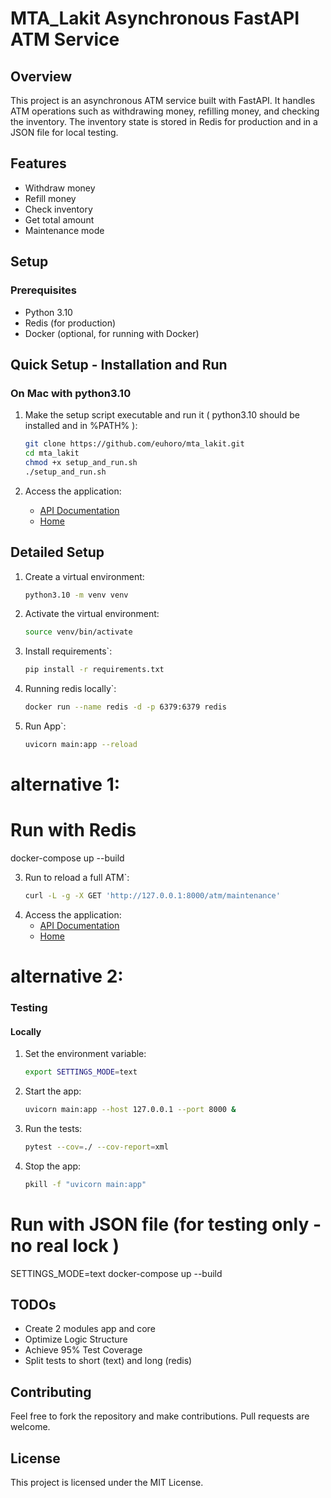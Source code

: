 # MTA_Lakit Asynchronous FastAPI ATM Service

## Overview

This project is an asynchronous ATM service built with FastAPI. It handles ATM operations such as withdrawing money, refilling money, and checking the inventory. The inventory state is stored in Redis for production and in a JSON file for local testing.

## Features

- Withdraw money
- Refill money
- Check inventory
- Get total amount
- Maintenance mode

## Setup

### Prerequisites

- Python 3.10
- Redis (for production)
- Docker (optional, for running with Docker)
 
## Quick Setup - Installation and Run

### On Mac with python3.10

1. Make the setup script executable and run it 
( python3.10 should be installed and in %PATH% ):
    ```bash
    git clone https://github.com/euhoro/mta_lakit.git
    cd mta_lakit
    chmod +x setup_and_run.sh
    ./setup_and_run.sh
    ```

2. Access the application:
   - [API Documentation](http://127.0.0.1:8000/docs)
   - [Home](http://127.0.0.1:8000)
   
## Detailed Setup

1. Create a virtual environment:
    ```bash
    python3.10 -m venv venv
    ```

2. Activate the virtual environment:
    ```bash
   source venv/bin/activate
   
3. Install requirements`:
    ```bash
   pip install -r requirements.txt   
   
4. Running redis locally`:
    ```bash
   docker run --name redis -d -p 6379:6379 redis 
   
3. Run App`:
    ```bash
   uvicorn main:app --reload
   
# alternative 1:

# Run with Redis
docker-compose up --build

3. Run to reload a full ATM`:
    ```bash
   curl -L -g -X GET 'http://127.0.0.1:8000/atm/maintenance'


2. Access the application:
   - [API Documentation](http://127.0.0.1:8000/docs)
   - [Home](http://127.0.0.1:8000)

# alternative 2:

### Testing

#### Locally

1. Set the environment variable:
    ```sh
    export SETTINGS_MODE=text
    ```

2. Start the app:
    ```sh
    uvicorn main:app --host 127.0.0.1 --port 8000 &
    ```

3. Run the tests:
    ```sh
    pytest --cov=./ --cov-report=xml
    ```
   
4. Stop the app:
    ```sh
    pkill -f "uvicorn main:app"
    ```

# Run with JSON file (for testing only - no real lock )
SETTINGS_MODE=text docker-compose up --build


## TODOs

- Create 2 modules app and core
- Optimize Logic Structure
- Achieve 95% Test Coverage
- Split tests to short (text) and long (redis)


## Contributing

Feel free to fork the repository and make contributions. Pull requests are welcome.

## License

This project is licensed under the MIT License.
